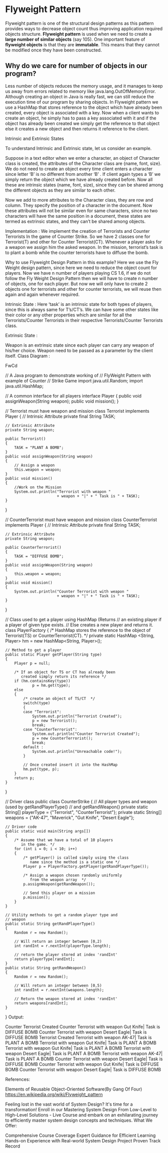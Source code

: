 # Flyweight Pattern
Flyweight pattern is one of the structural design patterns as this pattern provides ways to decrease object count thus 
improving application required objects structure. 
**Flyweight pattern** is used when we need to create a **large number of similar objects** (say 105). 
One important feature of **flyweight objects** is that they are **immutable**. 
This means that they cannot be modified once they have been constructed.

## Why do we care for number of objects in our program?

Less number of objects reduces the memory usage, and it manages to keep us away from errors related to memory like java.lang.OutOfMemoryError.
Although creating an object in Java is really fast, we can still reduce the execution time of our program by sharing objects.
In Flyweight pattern we use a HashMap that stores reference to the object which have already been created, every object is associated with a key. Now when a client wants to create an object, he simply has to pass a key associated with it and if the object has already been created we simply get the reference to that object else it creates a new object and then returns it reference to the client.

Intrinsic and Extrinsic States


To understand Intrinsic and Extrinsic state, let us consider an example.

Suppose in a text editor when we enter a character, an object of Character class is created, the attributes of the Character class are {name, font, size}. We do not need to create an object every time client enters a character since letter ‘B’ is no different from another ‘B’ . If client again types a ‘B’ we simply return the object which we have already created before. Now all these are intrinsic states (name, font, size), since they can be shared among the different objects as they are similar to each other.

Now we add to more attributes to the Character class, they are row and column. They specify the position of a character in the document. Now these attributes will not be similar even for same characters, since no two characters will have the same position in a document, these states are termed as extrinsic states, and they can’t be shared among objects.

Implementation : We implement the creation of Terrorists and Counter Terrorists In the game of Counter Strike. So we have 2 classes one for Terrorist(T) and other for Counter Terrorist(CT). Whenever a player asks for a weapon we assign him the asked weapon. In the mission, terrorist’s task is to plant a bomb while the counter terrorists have to diffuse the bomb.

Why to use Flyweight Design Pattern in this example? Here we use the Fly Weight design pattern, since here we need to reduce the object count for players. Now we have n number of players playing CS 1.6, if we do not follow the Fly Weight Design Pattern then we will have to create n number of objects, one for each player. But now we will only have to create 2 objects one for terrorists and other for counter terrorists, we will reuse then again and again whenever required.

Intrinsic State : Here ‘task’ is an intrinsic state for both types of players, since this is always same for T’s/CT’s. We can have some other states like their color or any other properties which are similar for all the Terrorists/Counter Terrorists in their respective Terrorists/Counter Terrorists class.

Extrinsic State :

Weapon is an extrinsic state since each player can carry any weapon of his/her choice. Weapon need to be passed as a parameter by the client itself. Class Diagram :

FwCd

// A Java program to demonstrate working of
// FlyWeight Pattern with example of Counter
// Strike Game
import java.util.Random;
import java.util.HashMap;

// A common interface for all players
interface Player
{
public void assignWeapon(String weapon);
public void mission();
}

// Terrorist must have weapon and mission
class Terrorist implements Player
{
// Intrinsic Attribute
private final String TASK;

    // Extrinsic Attribute
    private String weapon;
 
    public Terrorist()
    {
        TASK = "PLANT A BOMB";
    }
    public void assignWeapon(String weapon)
    {
        // Assign a weapon
        this.weapon = weapon;
    }
    public void mission()
    {
        //Work on the Mission
        System.out.println("Terrorist with weapon "
                           + weapon + "|" + " Task is " + TASK);
    }
}

// CounterTerrorist must have weapon and mission
class CounterTerrorist implements Player
{
// Intrinsic Attribute
private final String TASK;

    // Extrinsic Attribute
    private String weapon;
 
    public CounterTerrorist()
    {
        TASK = "DIFFUSE BOMB";
    }
    public void assignWeapon(String weapon)
    {
        this.weapon = weapon;
    }
    public void mission()
    {
        System.out.println("Counter Terrorist with weapon "
                           + weapon + "|" + " Task is " + TASK);
    }
}

// Class used to get a player using HashMap (Returns
// an existing player if a player of given type exists.
// Else creates a new player and returns it.
class PlayerFactory
{
/* HashMap stores the reference to the object
of Terrorist(TS) or CounterTerrorist(CT).  */
private static HashMap <String, Player> hm =
new HashMap<String, Player>();

    // Method to get a player
    public static Player getPlayer(String type)
    {
        Player p = null;
 
        /* If an object for TS or CT has already been
           created simply return its reference */
        if (hm.containsKey(type))
                p = hm.get(type);
        else
        {
            /* create an object of TS/CT  */
            switch(type)
            {
            case "Terrorist":
                System.out.println("Terrorist Created");
                p = new Terrorist();
                break;
            case "CounterTerrorist":
                System.out.println("Counter Terrorist Created");
                p = new CounterTerrorist();
                break;
            default :
                System.out.println("Unreachable code!");
            }
 
            // Once created insert it into the HashMap
            hm.put(type, p);
        }
        return p;
    }
}

// Driver class
public class CounterStrike
{
// All player types and weapon (used by getRandPlayerType()
// and getRandWeapon()
private static String[] playerType =
{"Terrorist", "CounterTerrorist"};
private static String[] weapons =
{"AK-47", "Maverick", "Gut Knife", "Desert Eagle"};


    // Driver code
    public static void main(String args[])
    {
        /* Assume that we have a total of 10 players
           in the game. */
        for (int i = 0; i < 10; i++)
        {
            /* getPlayer() is called simply using the class
               name since the method is a static one */
            Player p = PlayerFactory.getPlayer(getRandPlayerType());
 
            /* Assign a weapon chosen randomly uniformly
               from the weapon array  */
            p.assignWeapon(getRandWeapon());
 
            // Send this player on a mission
            p.mission();
        }
    }
 
    // Utility methods to get a random player type and
    // weapon
    public static String getRandPlayerType()
    {
        Random r = new Random();
 
        // Will return an integer between [0,2)
        int randInt = r.nextInt(playerType.length);
 
        // return the player stored at index 'randInt'
        return playerType[randInt];
    }
    public static String getRandWeapon()
    {
        Random r = new Random();
 
        // Will return an integer between [0,5)
        int randInt = r.nextInt(weapons.length);
 
        // Return the weapon stored at index 'randInt'
        return weapons[randInt];
    }
}
Output:

Counter Terrorist Created
Counter Terrorist with weapon Gut Knife| Task is DIFFUSE BOMB
Counter Terrorist with weapon Desert Eagle| Task is DIFFUSE BOMB
Terrorist Created
Terrorist with weapon AK-47| Task is PLANT A BOMB
Terrorist with weapon Gut Knife| Task is PLANT A BOMB
Terrorist with weapon Gut Knife| Task is PLANT A BOMB
Terrorist with weapon Desert Eagle| Task is PLANT A BOMB
Terrorist with weapon AK-47| Task is PLANT A BOMB
Counter Terrorist with weapon Desert Eagle| Task is DIFFUSE BOMB
Counter Terrorist with weapon Gut Knife| Task is DIFFUSE BOMB
Counter Terrorist with weapon Desert Eagle| Task is DIFFUSE BOMB

References:

Elements of Reusable Object-Oriented Software(By Gang Of Four)
https://en.wikipedia.org/wiki/Flyweight_pattern



Feeling lost in the vast world of System Design? It's time for a transformation! Enroll in our Mastering System Design From Low-Level to High-Level Solutions - Live Course and embark on an exhilarating journey to efficiently master system design concepts and techniques.
What We Offer:

Comprehensive Course Coverage
Expert Guidance for Efficient Learning
Hands-on Experience with Real-world System Design Project
Proven Track Record